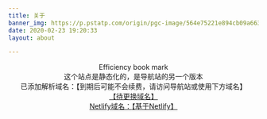 ```yaml
---
title: 关于
banner_img: https://p.pstatp.com/origin/pgc-image/564e75221e894cb09a663d88c31b257f
date: 2020-02-23 19:20:33
layout: about

---
```


<center>Efficiency book mark</center>

<center>这个站点是静态化的，是导航站的另一个版本</center>





<center>已添加解析域名：【到期后可能不会续费，请访问导航站或使用下方域名】
   <center> <a href="http://www.quanshouludoc.cn" target="_blank" class="btn btn-secondary col-lg-4">【待更换域名】</center>



<center>Netlify域名：<a href="https://efficiencybookmark.netlify.app/" target="_blank" class="btn btn-secondary col-lg-4">【基于Netlify】</center>







